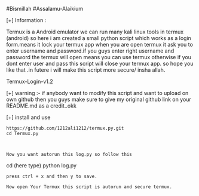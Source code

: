 #Bismillah
#Assalamu-Alaikium

 [+] Information :

   Termux is a Android emulator we can run many kali linux
   tools in termux (android) so here i am created a small 
   python script which works as a login form.means it lock
   your termux app when you are open termux it ask you to
   enter username and password.if you guys enter right 
   username and password the termux will open means you can
   use termux otherwise if you dont enter user and pass
   this script will close your termux app. so hope you like
   that .in futere i will make this script more secure/
   insha allah.

   Termux-Login-v1.2 

[+] warning :- if anybody want to modify this script and want to 
    upload on own github then you guys make sure to give my original github link on your README.md as a credit..okk

[+] install and use
  
    https://github.com/1212ali1212/termux.py.git
    cd Termux.py

    

    Now you want autorun this log.py so follow this

   cd
    (here type) python log.py

    press ctrl + x and then y to save.

    Now open Your Termux this script is autorun and secure termux.



